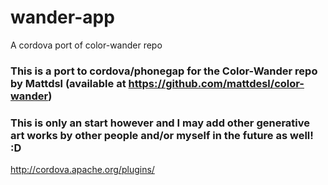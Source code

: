 # wander-app
A cordova port of color-wander repo


### This is a port to cordova/phonegap for the Color-Wander repo by Mattdsl (available at https://github.com/mattdesl/color-wander)
### This is only an start however and I may add other generative art works by other people and/or myself in the future as well! :D


http://cordova.apache.org/plugins/
